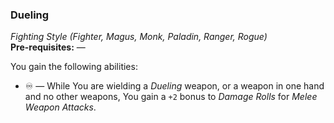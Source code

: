 ### Dueling
*Fighting Style (Fighter, Magus, Monk, Paladin, Ranger, Rogue)*  
**Pre-requisites:** —  

You gain the following abilities:
* ♾️ — While You are wielding a *Dueling* weapon, or a weapon in one hand and no other weapons, You gain a `+2` bonus to *Damage Rolls* for *Melee Weapon Attacks*.